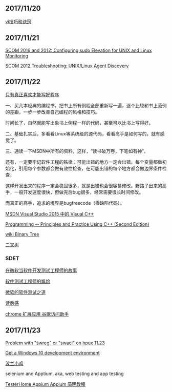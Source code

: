 ## 2017/11/20

[vi技巧和诀窍](https://www.ibm.com/developerworks/cn/aix/library/au-vitips.html)

## 2017/11/21

[SCOM 2016 and 2012: Configuring sudo Elevation for UNIX and Linux Monitoring](https://social.technet.microsoft.com/wiki/contents/articles/7375.scom-2016-and-2012-configuring-sudo-elevation-for-unix-and-linux-monitoring.aspx)

[SCOM 2012 Troubleshooting: UNIX/Linux Agent Discovery](https://social.technet.microsoft.com/wiki/contents/articles/4966.scom-2012-troubleshooting-unixlinux-agent-discovery.aspx)

## 2017/11/22

[只有真正喜欢才能写好程序](blog.jobbole.com/112280/)

一、买几本经典的编程书，把书上所有例程全部重新写一遍，逐个比较和书上范例的差距，一步一步改善自己编程的风格和技巧。

时间长了，自然就能写出象书上例程一样的代码，甚至可以比书上写得好。

二、基础扎实后，多看看Linux等系统级的源代码，看看高手是如何写的，就有感觉了。

三、通读一下MSDN中所有的资料，这样，“读书破万卷，下笔如有神”。

还有，一定要牢记软件工程的铁律：可能出错的地方一定会出错。每个变量都做初始化，引用每个参数都会做有效性检查，在可能出错的每个地方都会做边界条件检查，

这样开发出来的程序一定会稳固很多，就是出错也会很容易修改。野路子出来的高手，一般开发速度很快，但做完后bug很多，经常需要很长时间修改。

而真正的高手，追求的境界是bugfreecode（零缺陷代码）。

[MSDN Visual Studio 2015 中的 Visual C++](https://msdn.microsoft.com/zh-cn/library/60k1461a.aspx)

[Programming -- Principles and Practice Using C++ (Second Edition)](http://stroustrup.com/Programming/)

[wiki Binary Tree](https://en.wikipedia.org/wiki/Binary_tree)

[二叉树](https://zh.wikipedia.org/wiki/二叉树)

### SDET

[在微软当软件开发测试工程师的故事](https://blogs.technet.microsoft.com/msdchina/2009/02/24/303/)

[软件测试工程师的尴尬](https://www.douban.com/note/394518498/)

[微软的软件测试之道 ](https://book.douban.com/subject/4009658/)

[读后感](http://www.cnblogs.com/fnng/archive/2011/09/06/2169206.html)

[chrome 扩展应用 谷歌访问助手](https://chrome.google.com/webstore/category/extensions)

## 2017/11/23

[Problem with "swreg" or "swacl" on hpux 11.23](https://community.hpe.com/t5/System-Administration/Problem-with-quot-swreg-quot-or-quot-swacl-quot-on-hpux-11-23/td-p/3878758)

[Get a Windows 10 development environment](https://developer.microsoft.com/en-us/windows/downloads/virtual-machines)

[波兰小鸡](https://www.nazwa.pl/)

selenium and Apptium, aka, web testing and app testing

[TesterHome Appium Appium 简明教程](https://testerhome.com/topics/1045)
